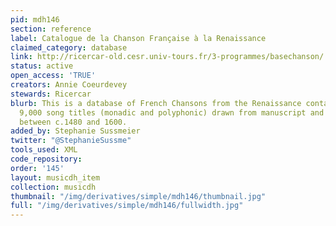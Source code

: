```yaml
---
pid: mdh146
section: reference
label: Catalogue de la Chanson Française à la Renaissance
claimed_category: database
link: http://ricercar-old.cesr.univ-tours.fr/3-programmes/basechanson/
status: active
open_access: 'TRUE'
creators: Annie Coeurdevey
stewards: Ricercar
blurb: This is a database of French Chansons from the Renaissance containing approximately
  9,000 song titles (monadic and polyphonic) drawn from manuscript and printed sources
  between c.1480 and 1600.
added_by: Stephanie Sussmeier
twitter: "@StephanieSussme"
tools_used: XML
code_repository:
order: '145'
layout: musicdh_item
collection: musicdh
thumbnail: "/img/derivatives/simple/mdh146/thumbnail.jpg"
full: "/img/derivatives/simple/mdh146/fullwidth.jpg"
---
```

